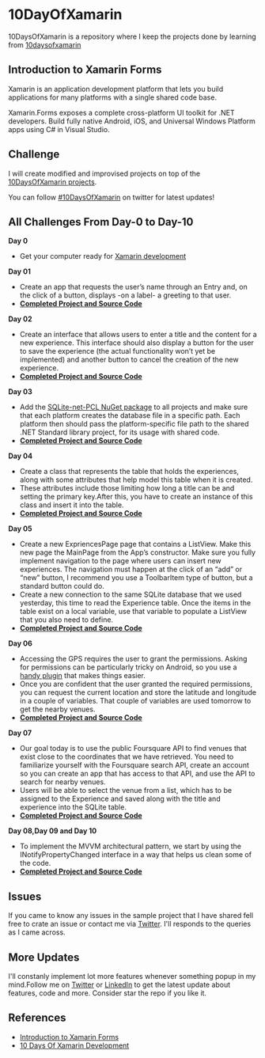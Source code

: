 # 10DayOfXamarin
10DaysOfXamarin is a repository where I keep the projects done by learning from [10daysofxamarin](https://10daysofxamarin.blog)

## Introduction to Xamarin Forms

Xamarin is an application development platform that lets you build applications for many platforms with a single shared code base.

Xamarin.Forms exposes a complete cross-platform UI toolkit for .NET developers. Build fully native Android, iOS, and Universal Windows Platform apps using C# in Visual Studio.

## Challenge

I will create modified and improvised projects on top of the [10DaysOfXamarin projects](https://10daysofxamarin.blog). 

You can follow [#10DaysOfXamarin](https://twitter.com/hashtag/10DaysOfXamarin) on twitter for latest updates!

## All Challenges From Day-0 to Day-10

**Day 0**
- Get your computer ready for [Xamarin development](https://10daysofxamarin.blog/2019/03/07/day-0/)

**Day 01**
- Create an app that requests the user’s name through an Entry and, on the click of a button, displays -on a label- a greeting to that user. 
- [**Completed Project and Source Code**](https://github.com/shankarmadeshvaran/10DaysOfXamarin/tree/master/Day01OfXamarin)

**Day 02**
- Create an interface that allows users to enter a title and the content for a new experience. This interface should also display a button for the user to save the experience (the actual functionality won’t yet be implemented) and another button to cancel the creation of the new experience.
- [**Completed Project and Source Code**](https://github.com/shankarmadeshvaran/10DaysOfXamarin/tree/master/Day02OfXamarin)

**Day 03**
- Add the [SQLite-net-PCL NuGet package](https://github.com/praeclarum/sqlite-net) to all projects and make sure that each platform creates the database file in a specific path. Each platform then should pass the platform-specific file path to the shared .NET Standard library project, for its usage with shared code.
- [**Completed Project and Source Code**](https://github.com/shankarmadeshvaran/10DaysOfXamarin/tree/master/Day03OfXamarin)

**Day 04**
- Create a class that represents the table that holds the experiences, along with some attributes that help model this table when it is created. 
- These attributes include those limiting how long a title can be and setting the primary key.After this, you have to create an instance of this class and insert it into the table.
- [**Completed Project and Source Code**](https://github.com/shankarmadeshvaran/10DaysOfXamarin/tree/master/Day04OfXamarin)

**Day 05** 
- Create a new ExpriencesPage page that contains a ListView. Make this new page the MainPage from the App’s constructor. Make sure you fully implement navigation to the page where users can insert new experiences. The navigation must happen at the click of an “add” or “new” button, I recommend you use a ToolbarItem type of button, but a standard button could do. 
- Create a new connection to the same SQLite database that we used yesterday, this time to read the Experience table. Once the items in the table exist on a local variable, use that variable to populate a ListView that you also need to define.
- [**Completed Project and Source Code**](https://github.com/shankarmadeshvaran/10DaysOfXamarin/tree/master/Day05OfXamarin)

**Day 06**
- Accessing the GPS requires the user to grant the permissions. Asking for permissions can be particularly tricky on Android, so you use a [handy plugin](https://github.com/jamesmontemagno/PermissionsPlugin) that makes things easier.
- Once you are confident that the user granted the required permissions, you can request the current location and store the latitude and longitude in a couple of variables. That couple of variables are used tomorrow to get the nearby venues.
- [**Completed Project and Source Code**](https://github.com/shankarmadeshvaran/10DaysOfXamarin/tree/master/Day06OfXamarin)

**Day 07**
- Our goal today is to use the public Foursquare API to find venues that exist close to the coordinates that we have retrieved. You need to familiarize yourself with the Foursquare search API, create an account so you can create an app that has access to that API, and use the API to search for nearby venues.
- Users will be able to select the venue from a list, which has to be assigned to the Experience and saved along with the title and experience into the SQLite table.
- [**Completed Project and Source Code**](https://github.com/shankarmadeshvaran/10DaysOfXamarin/tree/master/Day07OfXamarin)

**Day 08,Day 09 and Day 10**
- To implement the MVVM architectural pattern, we start by using the INotifyPropertyChanged interface in a way that helps us clean some of the code. 
- [**Completed Project and Source Code**](https://github.com/shankarmadeshvaran/10DaysOfXamarin/tree/master/Day8To10OfXamarin)

## Issues
If you came to know any issues in the sample project that I have shared fell free to crate an issue or contact me via 
[Twitter](https://twitter.com/Shankar__am). I'll responds to the queries as I came across. 

## More Updates
I'll constanly implement lot more features whenever something popup in my mind.Follow me on [Twitter](https://twitter.com/Shankar__am) or [LinkedIn](https://www.linkedin.com/in/shankar-mathesh) to get the latest update about features, code and more. Consider star the repo if you like it. 

## References
- [Introduction to Xamarin Forms](https://docs.microsoft.com/en-us/xamarin/xamarin-forms/)
- [10 Days Of Xamarin Development](https://10daysofxamarin.blog/)
